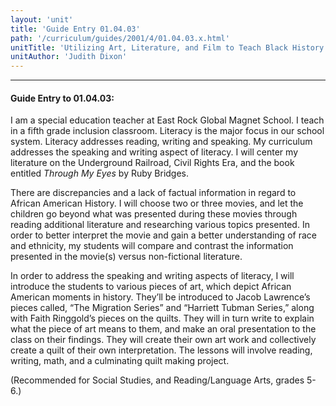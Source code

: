 ```yaml
---
layout: 'unit'
title: 'Guide Entry 01.04.03'
path: '/curriculum/guides/2001/4/01.04.03.x.html'
unitTitle: 'Utilizing Art, Literature, and Film to Teach Black History'
unitAuthor: 'Judith Dixon'
---
```


<body>
<hr/>
 <h4>
  Guide Entry to 01.04.03:
 </h4>
 <p>
  I am a special education teacher at East Rock Global Magnet School. I teach in a fifth grade inclusion classroom. Literacy is the major focus in our school system. Literacy addresses reading, writing and speaking. My curriculum addresses the speaking and writing aspect of literacy. I will center my literature on the Underground Railroad, Civil Rights Era, and the book entitled
  <i>
   Through My Eyes
  </i>
  by Ruby Bridges.
 </p>
<p>
  There are discrepancies and a lack of factual information in regard to African American History. I will choose two or three movies, and let the children go beyond what was presented during these movies through reading additional literature and researching various topics presented. In order to better interpret the movie and gain a better understanding of race and ethnicity, my students will compare and contrast the information presented in the movie(s) versus non-fictional literature.
 </p>
<p>
  In order to address the speaking and writing aspects of literacy, I will introduce the students to various pieces of art, which depict African American moments in history. They’ll be introduced to Jacob Lawrence’s pieces called, “The Migration Series” and “Harriett Tubman Series,” along with Faith Ringgold’s pieces on the quilts. They will in turn write to explain what the piece of art means to them, and make an oral presentation to the class on their findings. They will create their own art work and collectively create a quilt of their own interpretation. The lessons will involve reading, writing, math, and a culminating quilt making project.
 </p>
<p>
  (Recommended for Social Studies, and Reading/Language Arts, grades 5-6.)
 </p>

</body>
